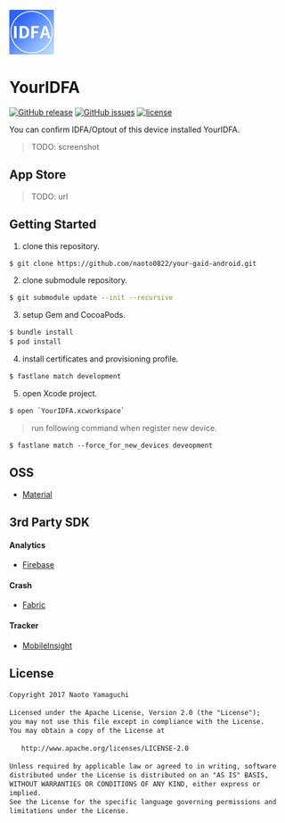 ![app icon](./assets/appicon/icon_40@2x.png)

# YourIDFA

[![GitHub release](https://img.shields.io/github/release/naoto0822/your-idfa-ios.svg)](https://github.com/naoto0822/your-idfa-ios/releases)
[![GitHub issues](https://img.shields.io/github/issues/naoto0822/your-idfa-ios.svg)](https://github.com/naoto0822/your-idfa-ios/issues)
[![license](https://img.shields.io/github/license/naoto0822/your-idfa-ios.svg)](https://github.com/naoto0822/your-idfa-ios/blob/master/LICENSE)

You can confirm IDFA/Optout of this device installed YourIDFA.

> TODO: screenshot

## App Store

> TODO: url

## Getting Started

1. clone this repository.

 ```sh
 $ git clone https://github.com/naoto0822/your-gaid-android.git
 ```

2. clone submodule repository.

 ```sh
 $ git submodule update --init --recursive
 ```

3. setup Gem and CocoaPods.

 ```sh
 $ bundle install
 $ pod install
 ```

4. install certificates and provisioning profile.

 ```sh
 $ fastlane match development
 ```

5. open Xcode project.

 ```sh
 $ open `YourIDFA.xcworkspace`
 ```

> run following command when register new device.

```
$ fastlane match --force_for_new_devices deveopment
```

## OSS

- [Material](https://github.com/CosmicMind/Material)

## 3rd Party SDK

#### Analytics

- [Firebase](https://firebase.google.com/ "Firebase")

#### Crash

- [Fabric](https://fabric.io, "Fabric")

#### Tracker

- [MobileInsight](https://ymi.yahoo.co.jp/)

## License

```
Copyright 2017 Naoto Yamaguchi

Licensed under the Apache License, Version 2.0 (the "License");
you may not use this file except in compliance with the License.
You may obtain a copy of the License at

   http://www.apache.org/licenses/LICENSE-2.0

Unless required by applicable law or agreed to in writing, software
distributed under the License is distributed on an "AS IS" BASIS,
WITHOUT WARRANTIES OR CONDITIONS OF ANY KIND, either express or implied.
See the License for the specific language governing permissions and
limitations under the License.
```
